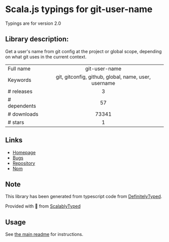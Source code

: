 
# Scala.js typings for git-user-name

Typings are for version 2.0

## Library description:
Get a user's name from git config at the project or global scope, depending on what git uses in the current context.

|                    |                 |
| ------------------ | :-------------: |
| Full name          | git-user-name |
| Keywords           | git, gitconfig, github, global, name, user, username |
| # releases         | 3 |
| # dependents       | 57 |
| # downloads        | 73341 |
| # stars            | 1 |

## Links
- [Homepage](https://github.com/jonschlinkert/git-user-name)
- [Bugs](https://github.com/jonschlinkert/git-user-name/issues)
- [Repository](https://github.com/jonschlinkert/git-user-name)
- [Npm](https://www.npmjs.com/package/git-user-name)
    


## Note
This library has been generated from typescript code from [DefinitelyTyped](https://definitelytyped.org).

Provided with :purple_heart: from [ScalablyTyped](https://github.com/oyvindberg/ScalablyTyped)

## Usage
See [the main readme](../../readme.md) for instructions.



